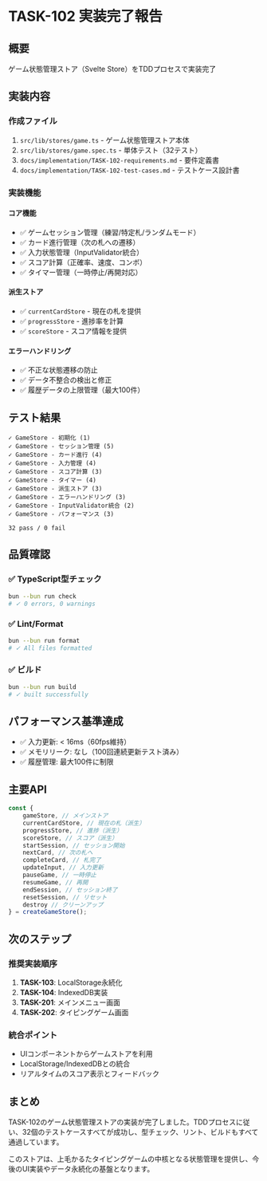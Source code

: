 # TASK-102 実装完了報告

## 概要

ゲーム状態管理ストア（Svelte Store）をTDDプロセスで実装完了

## 実装内容

### 作成ファイル

1. `src/lib/stores/game.ts` - ゲーム状態管理ストア本体
2. `src/lib/stores/game.spec.ts` - 単体テスト（32テスト）
3. `docs/implementation/TASK-102-requirements.md` - 要件定義書
4. `docs/implementation/TASK-102-test-cases.md` - テストケース設計書

### 実装機能

#### コア機能

- ✅ ゲームセッション管理（練習/特定札/ランダムモード）
- ✅ カード進行管理（次の札への遷移）
- ✅ 入力状態管理（InputValidator統合）
- ✅ スコア計算（正確率、速度、コンボ）
- ✅ タイマー管理（一時停止/再開対応）

#### 派生ストア

- ✅ `currentCardStore` - 現在の札を提供
- ✅ `progressStore` - 進捗率を計算
- ✅ `scoreStore` - スコア情報を提供

#### エラーハンドリング

- ✅ 不正な状態遷移の防止
- ✅ データ不整合の検出と修正
- ✅ 履歴データの上限管理（最大100件）

## テスト結果

```
✓ GameStore - 初期化 (1)
✓ GameStore - セッション管理 (5)
✓ GameStore - カード進行 (4)
✓ GameStore - 入力管理 (4)
✓ GameStore - スコア計算 (3)
✓ GameStore - タイマー (4)
✓ GameStore - 派生ストア (3)
✓ GameStore - エラーハンドリング (3)
✓ GameStore - InputValidator統合 (2)
✓ GameStore - パフォーマンス (3)

32 pass / 0 fail
```

## 品質確認

### ✅ TypeScript型チェック

```bash
bun --bun run check
# ✓ 0 errors, 0 warnings
```

### ✅ Lint/Format

```bash
bun --bun run format
# ✓ All files formatted
```

### ✅ ビルド

```bash
bun --bun run build
# ✓ built successfully
```

## パフォーマンス基準達成

- ✅ 入力更新: < 16ms（60fps維持）
- ✅ メモリリーク: なし（100回連続更新テスト済み）
- ✅ 履歴管理: 最大100件に制限

## 主要API

```typescript
const {
	gameStore, // メインストア
	currentCardStore, // 現在の札（派生）
	progressStore, // 進捗（派生）
	scoreStore, // スコア（派生）
	startSession, // セッション開始
	nextCard, // 次の札へ
	completeCard, // 札完了
	updateInput, // 入力更新
	pauseGame, // 一時停止
	resumeGame, // 再開
	endSession, // セッション終了
	resetSession, // リセット
	destroy // クリーンアップ
} = createGameStore();
```

## 次のステップ

### 推奨実装順序

1. **TASK-103**: LocalStorage永続化
2. **TASK-104**: IndexedDB実装
3. **TASK-201**: メインメニュー画面
4. **TASK-202**: タイピングゲーム画面

### 統合ポイント

- UIコンポーネントからゲームストアを利用
- LocalStorage/IndexedDBとの統合
- リアルタイムのスコア表示とフィードバック

## まとめ

TASK-102のゲーム状態管理ストアの実装が完了しました。TDDプロセスに従い、32個のテストケースすべてが成功し、型チェック、リント、ビルドもすべて通過しています。

このストアは、上毛かるたタイピングゲームの中核となる状態管理を提供し、今後のUI実装やデータ永続化の基盤となります。
